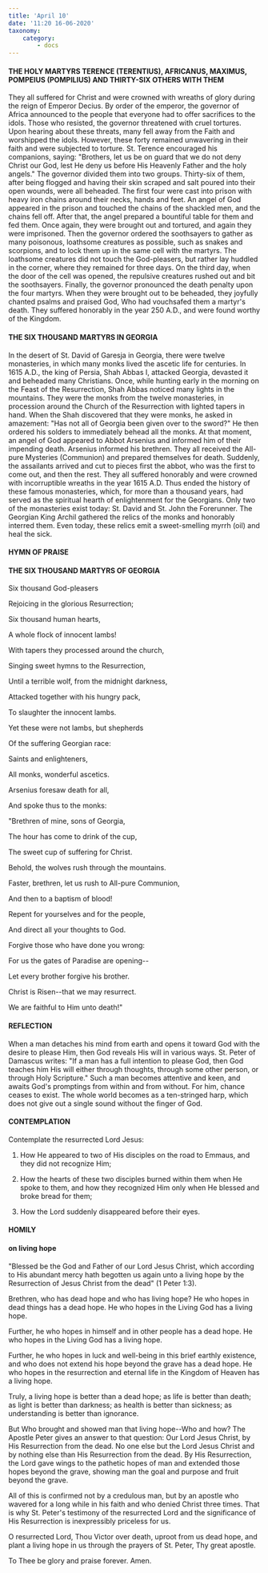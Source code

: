 ```yaml
---
title: 'April 10'
date: '11:20 16-06-2020'
taxonomy:
    category:
        - docs
---
```


#### THE HOLY MARTYRS TERENCE (TERENTIUS), AFRICANUS, MAXIMUS, POMPEIUS (POMPILIUS) AND THIRTY-SIX OTHERS WITH THEM

They all suffered for Christ and were crowned with wreaths of glory during the reign of Emperor Decius. By order of the emperor, the governor of Africa announced to the people that everyone had to offer sacrifices to the idols. Those who resisted, the governor threatened with cruel tortures. Upon hearing about these threats, many fell away from the Faith and worshipped the idols. However, these forty remained unwavering in their faith and were subjected to torture. St. Terence encouraged his companions, saying: "Brothers, let us be on guard that we do not deny Christ our God, lest He deny us before His Heavenly Father and the holy angels." The governor divided them into two groups. Thirty-six of them, after being flogged and having their skin scraped and salt poured into their open wounds, were all beheaded. The first four were cast into prison with heavy iron chains around their necks, hands and feet. An angel of God appeared in the prison and touched the chains of the shackled men, and the chains fell off. After that, the angel prepared a bountiful table for them and fed them. Once again, they were brought out and tortured, and again they were imprisoned. Then the governor ordered the soothsayers to gather as many poisonous, loathsome creatures as possible, such as snakes and scorpions, and to lock them up in the same cell with the martyrs. The loathsome creatures did not touch the God-pleasers, but rather lay huddled in the corner, where they remained for three days. On the third day, when the door of the cell was opened, the repulsive creatures rushed out and bit the soothsayers. Finally, the governor pronounced the death penalty upon the four martyrs. When they were brought out to be beheaded, they joyfully chanted psalms and praised God, Who had vouchsafed them a martyr's death. They suffered honorably in the year 250 A.D., and were found worthy of the Kingdom.

#### THE SIX THOUSAND MARTYRS IN GEORGIA

In the desert of St. David of Garesja in Georgia, there were twelve monasteries, in which many monks lived the ascetic life for centuries. In 1615 A.D., the king of Persia, Shah Abbas I, attacked Georgia, devasted it and beheaded many Christians. Once, while hunting early in the morning on the Feast of the Resurrection, Shah Abbas noticed many lights in the mountains. They were the monks from the twelve monasteries, in procession around the Church of the Resurrection with lighted tapers in hand. When the Shah discovered that they were monks, he asked in amazement: "Has not all of Georgia been given over to the sword?" He then ordered his solders to immediately behead all the monks. At that moment, an angel of God appeared to Abbot Arsenius and informed him of their impending death. Arsenius informed his brethren. They all received the All-pure Mysteries (Communion) and prepared themselves for death. Suddenly, the assailants arrived and cut to pieces first the abbot, who was the first to come out, and then the rest. They all suffered honorably and were crowned with incorruptible wreaths in the year 1615 A.D. Thus ended the history of these famous monasteries, which, for more than a thousand years, had served as the spiritual hearth of enlightenment for the Georgians. Only two of the monasteries exist today: St. David and St. John the Forerunner. The Georgian King Archil gathered the relics of the monks and honorably interred them. Even today, these relics emit a sweet-smelling myrrh (oil) and heal the sick.



#### HYMN OF PRAISE

#### THE SIX THOUSAND MARTYRS OF GEORGIA

Six thousand God-pleasers

Rejoicing in the glorious Resurrection;

Six thousand human hearts,

A whole flock of innocent lambs!

With tapers they processed around the church,

Singing sweet hymns to the Resurrection,

Until a terrible wolf, from the midnight darkness,

Attacked together with his hungry pack,

To slaughter the innocent lambs.

Yet these were not lambs, but shepherds

Of the suffering Georgian race:

Saints and enlighteners,

All monks, wonderful ascetics.

Arsenius foresaw death for all,

And spoke thus to the monks:

"Brethren of mine, sons of Georgia,

The hour has come to drink of the cup,

The sweet cup of suffering for Christ.

Behold, the wolves rush through the mountains.

Faster, brethren, let us rush to All-pure Communion,

And then to a baptism of blood!

Repent for yourselves and for the people,

And direct all your thoughts to God.

Forgive those who have done you wrong:

For us the gates of Paradise are opening--

Let every brother forgive his brother.

Christ is Risen--that we may resurrect.

We are faithful to Him unto death!"


#### REFLECTION

When a man detaches his mind from earth and opens it toward God with the desire to please Him, then God reveals His will in various ways. St. Peter of Damascus writes: "If a man has a full intention to please God, then God teaches him His will either through thoughts, through some other person, or through Holy Scripture." Such a man becomes attentive and keen, and awaits God's promptings from within and from without. For him, chance ceases to exist. The whole world becomes as a ten-stringed harp, which does not give out a single sound without the finger of God.

#### CONTEMPLATION

Contemplate the resurrected Lord Jesus:

1.  How He appeared to two of His disciples on the road to Emmaus, and they did not recognize Him;


1.  How the hearts of these two disciples burned within them when He spoke to them, and how they recognized Him only when He blessed and broke bread for them;

1.  How the Lord suddenly disappeared before their eyes.



#### HOMILY

#### on living hope

"Blessed be the God and Father of our Lord Jesus Christ, which according to His abundant mercy hath begotten us again unto a living hope by the Resurrection of Jesus Christ from the dead" (1 Peter 1:3).

Brethren, who has dead hope and who has living hope? He who hopes in dead things has a dead hope. He who hopes in the Living God has a living hope.

Further, he who hopes in himself and in other people has a dead hope. He who hopes in the Living God has a living hope.

Further, he who hopes in luck and well-being in this brief earthly existence, and who does not extend his hope beyond the grave has a dead hope. He who hopes in the resurrection and eternal life in the Kingdom of Heaven has a living hope.

Truly, a living hope is better than a dead hope; as life is better than death; as light is better than darkness; as health is better than sickness; as understanding is better than ignorance.

But Who brought and showed man that living hope--Who and how? The Apostle Peter gives an answer to that question: Our Lord Jesus Christ, by His Resurrection from the dead. No one else but the Lord Jesus Christ and by nothing else than His Resurrection from the dead. By His Resurrection, the Lord gave wings to the pathetic hopes of man and extended those hopes beyond the grave, showing man the goal and purpose and fruit beyond the grave.

All of this is confirmed not by a credulous man, but by an apostle who wavered for a long while in his faith and who denied Christ three times. That is why St. Peter's testimony of the resurrected Lord and the significance of His Resurrection is inexpressibly priceless for us.

O resurrected Lord, Thou Victor over death, uproot from us dead hope, and plant a living hope in us through the prayers of St. Peter, Thy great apostle.

To Thee be glory and praise forever. Amen.

 
